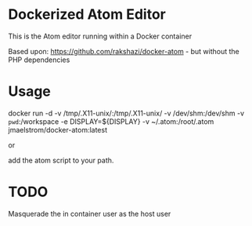 # Dockerized Atom Editor
This is the Atom editor running within a Docker container

Based upon: https://github.com/rakshazi/docker-atom - but without the PHP dependencies

# Usage

docker run -d -v /tmp/.X11-unix/:/tmp/.X11-unix/ -v /dev/shm:/dev/shm -v `pwd`:/workspace -e DISPLAY=${DISPLAY} -v ~/.atom:/root/.atom jmaelstrom/docker-atom:latest 

or

add the atom script to your path.

# TODO
Masquerade the in container user as the host user

